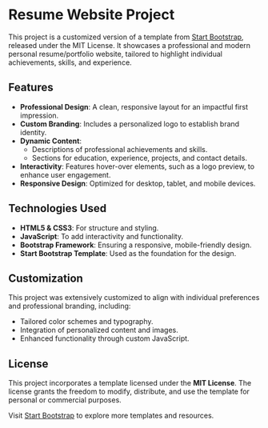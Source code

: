 # Resume Website Project

This project is a customized version of a template from [Start Bootstrap](https://startbootstrap.com), released under the MIT License. It showcases a professional and modern personal resume/portfolio website, tailored to highlight individual achievements, skills, and experience.

## Features
- **Professional Design**: A clean, responsive layout for an impactful first impression.
- **Custom Branding**: Includes a personalized logo to establish brand identity.
- **Dynamic Content**:
  - Descriptions of professional achievements and skills.
  - Sections for education, experience, projects, and contact details.
- **Interactivity**: Features hover-over elements, such as a logo preview, to enhance user engagement.
- **Responsive Design**: Optimized for desktop, tablet, and mobile devices.

## Technologies Used
- **HTML5 & CSS3**: For structure and styling.
- **JavaScript**: To add interactivity and functionality.
- **Bootstrap Framework**: Ensuring a responsive, mobile-friendly design.
- **Start Bootstrap Template**: Used as the foundation for the design.

## Customization
This project was extensively customized to align with individual preferences and professional branding, including:
- Tailored color schemes and typography.
- Integration of personalized content and images.
- Enhanced functionality through custom JavaScript.

## License
This project incorporates a template licensed under the **MIT License**. The license grants the freedom to modify, distribute, and use the template for personal or commercial purposes.

Visit [Start Bootstrap](https://startbootstrap.com) to explore more templates and resources.

